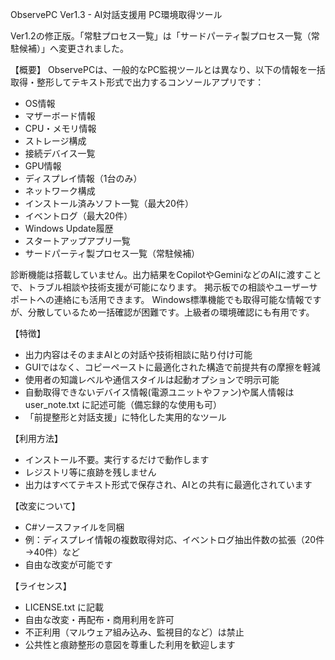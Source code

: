 ObservePC Ver1.3 - AI対話支援用 PC環境取得ツール

Ver1.2の修正版。「常駐プロセス一覧」は「サードパーティ製プロセス一覧（常駐候補）」へ変更されました。

【概要】
ObservePCは、一般的なPC監視ツールとは異なり、以下の情報を一括取得・整形してテキスト形式で出力するコンソールアプリです：
- OS情報
- マザーボード情報
- CPU・メモリ情報
- ストレージ構成
- 接続デバイス一覧
- GPU情報
- ディスプレイ情報（1台のみ）
- ネットワーク構成
- インストール済みソフト一覧（最大20件）
- イベントログ（最大20件）
- Windows Update履歴
- スタートアップアプリ一覧
- サードパーティ製プロセス一覧（常駐候補）

診断機能は搭載していません。出力結果をCopilotやGeminiなどのAIに渡すことで、トラブル相談や技術支援が可能になります。
掲示板での相談やユーザーサポートへの連絡にも活用できます。
Windows標準機能でも取得可能な情報ですが、分散しているため一括確認が困難です。上級者の環境確認にも有用です。

【特徴】
- 出力内容はそのままAIとの対話や技術相談に貼り付け可能
- GUIではなく、コピーペーストに最適化された構造で前提共有の摩擦を軽減
- 使用者の知識レベルや通信スタイルは起動オプションで明示可能
- 自動取得できないデバイス情報(電源ユニットやファン)や属人情報は user_note.txt に記述可能（備忘録的な使用も可）
- 「前提整形と対話支援」に特化した実用的なツール

【利用方法】
- インストール不要。実行するだけで動作します
- レジストリ等に痕跡を残しません
- 出力はすべてテキスト形式で保存され、AIとの共有に最適化されています

【改変について】
- C#ソースファイルを同梱
- 例：ディスプレイ情報の複数取得対応、イベントログ抽出件数の拡張（20件→40件）など
- 自由な改変が可能です

【ライセンス】
- LICENSE.txt に記載
- 自由な改変・再配布・商用利用を許可
- 不正利用（マルウェア組み込み、監視目的など）は禁止
- 公共性と痕跡整形の意図を尊重した利用を歓迎します



